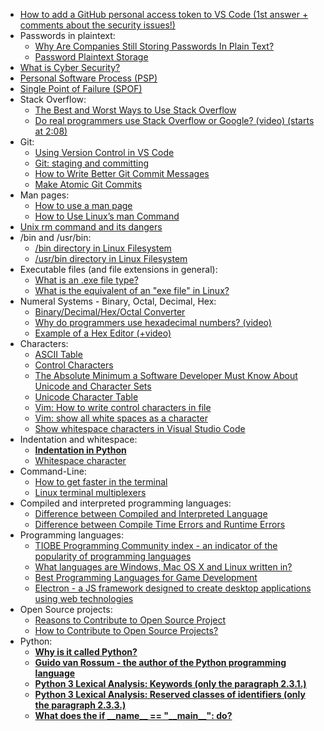 * [How to add a GitHub personal access token to VS Code (1st answer + comments about the security issues!)](https://stackoverflow.com/questions/66231282/how-to-add-a-github-personal-access-token-to-visual-studio-code)
* Passwords in plaintext: 
  * [Why Are Companies Still Storing Passwords In Plain Text?](https://www.howtogeek.com/434930/why-are-companies-still-storing-passwords-in-plain-text/)
  * [Password Plaintext Storage](https://owasp.org/www-community/vulnerabilities/Password_Plaintext_Storage)
* [What is Cyber Security?](https://www.itgovernance.co.uk/what-is-cybersecurity#:~:text=Cyber%20security%20is%20the%20application,systems%2C%20networks%2C%20and%20technologies)
* [Personal Software Process (PSP)](https://www.geeksforgeeks.org/personal-software-process-psp/)
* [Single Point of Failure (SPOF)](https://www.techtarget.com/searchdatacenter/definition/Single-point-of-failure-SPOF)
* Stack Overflow: 
  * [The Best and Worst Ways to Use Stack Overflow](https://medium.com/swlh/the-best-and-worst-ways-to-use-stack-overflow-711a077f2892)
  * [Do real programmers use Stack Overflow or Google? (video) (starts at 2:08)](https://youtu.be/ceakpNctcZs?t=128)
* Git: 
  * [Using Version Control in VS Code](https://code.visualstudio.com/docs/editor/versioncontrol)
  * [Git: staging and committing](https://githowto.com/staging_and_committing#:~:text=A%20staging%20step%20in%20git,record%20changes%20in%20small%20commits)
  * [How to Write Better Git Commit Messages](https://www.freecodecamp.org/news/how-to-write-better-git-commit-messages/)
  * [Make Atomic Git Commits](https://www.aleksandrhovhannisyan.com/blog/atomic-git-commits/#:~:text=Atomic%20commits%20make%20it%20easier%20to%20track%20down%20regressions&text=If%20you%20make%20atomic%20commits,other%20areas%20of%20the%20code)
* Man pages: 
  * [How to use a man page](https://opensource.com/article/17/7/using-man-pages)
  * [How to Use Linux’s man Command](https://www.howtogeek.com/663440/how-to-use-linuxs-man-command-hidden-secrets-and-basics/)
* [Unix rm command and its dangers](https://docstore.mik.ua/orelly/unix3/upt/ch14_03.htm)
* /bin and /usr/bin: 
  * [/bin directory in Linux Filesystem](https://tldp.org/LDP/Linux-Filesystem-Hierarchy/html/bin.html)
  * [/usr/bin directory in Linux Filesystem](http://www.linfo.org/usr_bin.html#:~:text=The%20%2Fusr%2Fbin%20Directory,starting\)%20or%20repairing%20the%20system)
* Executable files (and file extensions in general): 
  * [What is an .exe file type?](https://www.webroot.com/za/en/resources/glossary/what-is-an-exe)
  * [What is the equivalent of an "exe file" in Linux?](https://askubuntu.com/questions/156392/what-is-the-equivalent-of-an-exe-file#:~:text=Linux%20does%20not%20use%20the,type%20of%20executable%20it%20is)
* Numeral Systems - Binary, Octal, Decimal, Hex:  
  * [Binary/Decimal/Hex/Octal Converter](https://www.rapidtables.com/convert/number/hex-dec-bin-converter.html)
  * [Why do programmers use hexadecimal numbers? (video)](https://www.youtube.com/watch?v=dPxCGlW9lfM)
  * [Example of a Hex Editor (+video)](https://www.ultraedit.com/language/hex-editor.html)
* Characters: 
  * [ASCII Table](https://www.rapidtables.com/code/text/ascii-table.html)
  * [Control Characters](https://www.geeksforgeeks.org/control-characters/)
  * [The Absolute Minimum a Software Developer Must Know About Unicode and Character Sets](https://www.joelonsoftware.com/2003/10/08/the-absolute-minimum-every-software-developer-absolutely-positively-must-know-about-unicode-and-character-sets-no-excuses/)
  * [Unicode Character Table](https://unicode-table.com/en/)
  * [Vim: How to write control characters in file](https://vi.stackexchange.com/questions/24474/vim-how-to-write-control-characters-in-file)
  * [Vim: show all white spaces as a character](https://stackoverflow.com/questions/1675688/make-vim-show-all-white-spaces-as-a-character)
  * [Show whitespace characters in Visual Studio Code](https://stackoverflow.com/questions/30140595/show-whitespace-characters-in-visual-studio-code)
* Indentation and whitespace: 
  * [**Indentation in Python**](https://www.askpython.com/python/python-indentation)
  * [Whitespace character](https://en.wikipedia.org/wiki/Whitespace_character#:~:text=In%20computer%20programming%2C%20whitespace%20is,an%20area%20on%20a%20page)
* Command-Line:
  * [How to get faster in the terminal](https://levelup.gitconnected.com/all-the-shortcuts-you-need-to-get-faster-in-the-terminal-ce91b91ecf91)
  * [Linux terminal multiplexers](https://opensource.com/article/21/5/linux-terminal-multiplexer)
* Compiled and interpreted programming languages:  
  * [Difference between Compiled and Interpreted Language](https://www.geeksforgeeks.org/difference-between-compiled-and-interpreted-language/#:~:text=A%20compiled%20language%20is%20a%20programming%20language%20whose%20implementations%20are,program%20into%20machine%2Dlanguage%20instructions)
  * [Difference between Compile Time Errors and Runtime Errors](https://www.geeksforgeeks.org/difference-between-compile-time-errors-and-runtime-errors/)
* Programming languages:  
  * [TIOBE Programming Community index - an indicator of the popularity of programming languages](https://www.tiobe.com/tiobe-index/)
  * [What languages are Windows, Mac OS X and Linux written in?](https://stackoverflow.com/questions/580292/what-languages-are-windows-mac-os-x-and-linux-written-in)
  * [Best Programming Languages for Game Development](https://www.mooc.org/blog/best-programming-languages-for-game-development#:~:text=C%2B%2B%20is%20the%20most%20popular,of%20AI%2Dpowered%20game%20bots)
  * [Electron - a JS framework designed to create desktop applications using web technologies](https://www.electronjs.org/)
* Open Source projects:  
  * [Reasons to Contribute to Open Source Project](https://www.geeksforgeeks.org/top-5-reasons-to-contribute-to-open-source-project/)
  * [How to Contribute to Open Source Projects?](https://www.geeksforgeeks.org/how-to-contribute-to-open-source-projects-on-github/)
* Python:  
  * [**Why is it called Python?**](https://docs.python.org/3/faq/general.html#why-is-it-called-python)
  * [**Guido van Rossum - the author of the Python programming language**](https://gvanrossum.github.io/)
  * [**Python 3 Lexical Analysis: Keywords (only the paragraph 2.3.1.)**](https://docs.python.org/3/reference/lexical_analysis.html?highlight=reserved%20keywords#keywords)
  * [**Python 3 Lexical Analysis: Reserved classes of identifiers (only the paragraph 2.3.3.)**](https://docs.python.org/3/reference/lexical_analysis.html?highlight=reserved%20keywords#reserved-classes-of-identifiers)
  * [**What does the if \_\_name\_\_ == "\_\_main\_\_": do?**](https://www.geeksforgeeks.org/what-does-the-if-__name__-__main__-do/#:~:text=Python%20files%20can%20act%20as,run%20directly%2C%20and%20not%20imported)

